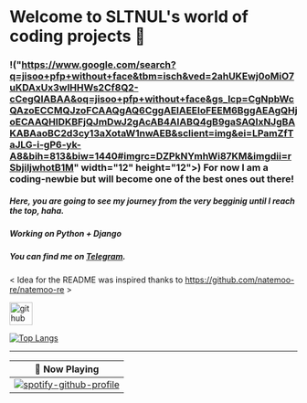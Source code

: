 # Welcome to SLTNUL's world of coding projects 👾


<a href="https://github.com/sponsors/sltnul" title="SLTNUL"></a>

### !("https://www.google.com/search?q=jisoo+pfp+without+face&tbm=isch&ved=2ahUKEwj0oMiO7uKDAxUx3wIHHWs2Cf8Q2-cCegQIABAA&oq=jisoo+pfp+without+face&gs_lcp=CgNpbWcQAzoECCMQJzoFCAAQgAQ6CggAEIAEEIoFEEM6BggAEAgQHjoECAAQHlDKBFjQJmDwJ2gAcAB4AIABQ4gB9gaSAQIxNJgBAKABAaoBC2d3cy13aXotaW1nwAEB&sclient=img&ei=LPamZfTaJLG-i-gP6-yk-A8&bih=813&biw=1440#imgrc=DZPkNYmhWi87KM&imgdii=rSbjiIjwhotB1M" width="12" height="12">) For now I am a coding-newbie but will become one of the best ones out there!

##### Here, you are going to see my journey from the very begginig until I reach the top, haha.

##### Working on Python + Django

##### You can find me on <a rel="me" href="https://t.me/@gsltn">Telegram</a>.


< Idea for the README was inspired thanks to https://github.com/natemoo-re/natemoo-re >





[<img src='https://cdn.jsdelivr.net/npm/simple-icons@3.0.1/icons/github.svg' alt='github' height='40'>](https://github.com/sltnul)  

[![Top Langs](https://github-readme-stats.vercel.app/api/top-langs/?username=sltnul)](https://github.com/anuraghazra/github-readme-stats)





---

| 🎵 Now Playing                                                                                                                    |
| ------------------------------------------------------------------------------------------------------------------------------ |
|[![spotify-github-profile](https://spotify-github-profile.vercel.app/api/view?uid=31tfq4u7eumth42mnszoqlb5wggm&cover_image=true&theme=default&show_offline=true&background_color=121212&interchange=false&bar_color_cover=true)](https://spotify-github-profile.vercel.app/api/view?uid=31tfq4u7eumth42mnszoqlb5wggm&redirect=true)  |
